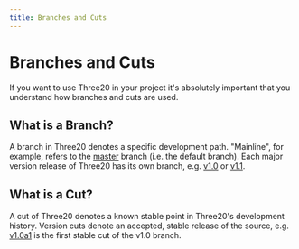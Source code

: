 ```yaml
---
title: Branches and Cuts
---
```


Branches and Cuts
=================

If you want to use Three20 in your project it's absolutely important that you understand how
branches and cuts are used.

What is a Branch?
-----------------

A branch in Three20 denotes a specific development path. "Mainline", for example, refers to the
[master](http://github.com/facebook/three20) branch (i.e. the default branch). Each major
version release of Three20 has its own branch, e.g.
[v1.0](/roadmap/v1.0) or
[v1.1](/roadmap/v1.1).

What is a Cut?
--------------

A cut of Three20 denotes a known stable point in Three20's development history. Version cuts
denote an accepted, stable release of the source, e.g.
[v1.0a1](/roadmap/v1.0a1) is the first stable cut of the v1.0
branch.

